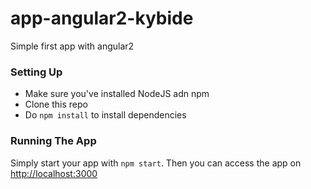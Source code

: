 # app-angular2-kybide
Simple first app with angular2

### Setting Up

* Make sure you've installed NodeJS adn npm
* Clone this repo
* Do `npm install` to install dependencies


### Running The App

Simply start your app with `npm start`. 
Then you can access the app on <http://localhost:3000>
